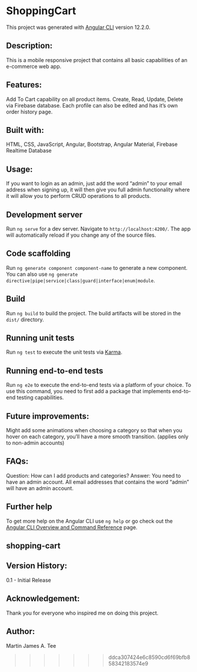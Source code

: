 # ShoppingCart

This project was generated with [Angular CLI](https://github.com/angular/angular-cli) version 12.2.0.

## Description:

This is a mobile responsive project that contains all basic capabilities of an e-commerce web app.

## Features:

Add To Cart capability on all product items. Create, Read, Update, Delete via Firebase database. Each profile can also be edited and has it’s own order history page.

## Built with:

HTML, CSS, JavaScript, Angular, Bootstrap, Angular Material, Firebase Realtime Database

## Usage:

If you want to login as an admin, just add the word “admin” to your email address when signing up, it will then give you full admin functionality where it will allow you to perform CRUD operations to all products.

## Development server

Run `ng serve` for a dev server. Navigate to `http://localhost:4200/`. The app will automatically reload if you change any of the source files.

## Code scaffolding

Run `ng generate component component-name` to generate a new component. You can also use `ng generate directive|pipe|service|class|guard|interface|enum|module`.

## Build

Run `ng build` to build the project. The build artifacts will be stored in the `dist/` directory.

## Running unit tests

Run `ng test` to execute the unit tests via [Karma](https://karma-runner.github.io).

## Running end-to-end tests

Run `ng e2e` to execute the end-to-end tests via a platform of your choice. To use this command, you need to first add a package that implements end-to-end testing capabilities.

## Future improvements:

Might add some animations when choosing a category so that when you hover on each category, you’ll have a more smooth transition. (applies only to non-admin accounts)

## FAQs:

Question: How can I add products and categories?
Answer: You need to have an admin account. All email addresses that contains the word “admin” will have an admin account.

## Further help

To get more help on the Angular CLI use `ng help` or go check out the [Angular CLI Overview and Command Reference](https://angular.io/cli) page.

## shopping-cart

## Version History:

0.1 - Initial Release

## Acknowledgement:

Thank you for everyone who inspired me on doing this project.

## Author:

Martin James A. Tee

> > > > > > > ddca307424e6c8590cd6f69bfb858342183574e9
